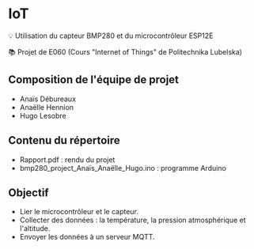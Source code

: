 # IoT
💡 Utilisation du capteur BMP280 et du microcontrôleur ESP12E

📚 Projet de E060 (Cours "Internet of Things" de Politechnika Lubelska)

## Composition de l'équipe de projet

  * Anaïs Débureaux
  * Anaëlle Hennion
  * Hugo Lesobre 
  
## Contenu du répertoire
  
  * Rapport.pdf : rendu du projet
  * bmp280_project_Anaïs_Anaëlle_Hugo.ino : programme Arduino

## Objectif 

* Lier le microcontrôleur et le capteur.
* Collecter des données : la température, la pression atmosphérique et l'altitude.
* Envoyer les données à un serveur MQTT.
